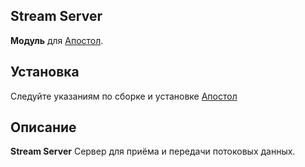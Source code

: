 Stream Server
-
**Модуль** для [Апостол](https://github.com/ufocomp/apostol-aws).

Установка
-
Следуйте указаниям по сборке и установке [Апостол](https://github.com/ufocomp/apostol-aws#%D1%81%D0%B1%D0%BE%D1%80%D0%BA%D0%B0-%D0%B8-%D1%83%D1%81%D1%82%D0%B0%D0%BD%D0%BE%D0%B2%D0%BA%D0%B0)

Описание
-
**Stream Server** Сервер для приёма и передачи потоковых данных.
